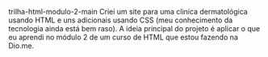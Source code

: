 trilha-html-modulo-2-main
Criei um site para uma cliníca dermatológica usando HTML e uns adicionais usando CSS (meu conhecimento da tecnologia ainda está bem raso). A ideia principal do projeto é aplicar o que eu aprendi no módulo 2 de um curso de HTML que estou fazendo na Dio.me.
